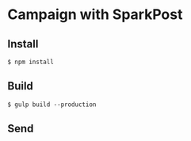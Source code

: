 # Campaign with SparkPost

## Install

    $ npm install

## Build

    $ gulp build --production

## Send
